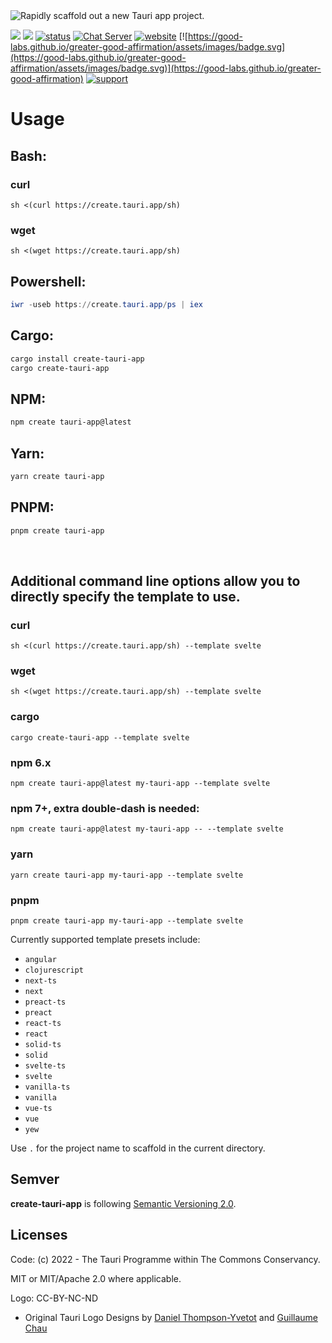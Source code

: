 <img src="https://github.com/tauri-apps/create-tauri-app/raw/dev/.github/splash.png" alt="Rapidly scaffold out a new Tauri app project." />

[![](https://img.shields.io/crates/v/create-tauri-app)](https://crates.io/crates/create-tauri-app)
[![](https://img.shields.io/npm/v/create-tauri-app.svg)](https://www.npmjs.com/package/create-tauri-app)
[![status](https://img.shields.io/badge/status-stable-blue.svg)](https://github.com/tauri-apps/tauri)
[![Chat Server](https://img.shields.io/badge/chat-discord-7289da.svg)](https://discord.gg/SpmNs4S)
[![website](https://img.shields.io/badge/website-tauri.app-purple.svg)](https://tauri.app)
[![https://good-labs.github.io/greater-good-affirmation/assets/images/badge.svg](https://good-labs.github.io/greater-good-affirmation/assets/images/badge.svg)](https://good-labs.github.io/greater-good-affirmation)
[![support](https://img.shields.io/badge/sponsor-Open%20Collective-blue.svg)](https://opencollective.com/tauri)


# Usage

## Bash:

### curl
``` 
sh <(curl https://create.tauri.app/sh)
```
### wget
```
sh <(wget https://create.tauri.app/sh)
```

## Powershell:

``` powershell
iwr -useb https://create.tauri.app/ps | iex
```

## Cargo:

``` bash
cargo install create-tauri-app
cargo create-tauri-app
```

## NPM:

``` bash
npm create tauri-app@latest
```

## Yarn:

``` bash
yarn create tauri-app
```

## PNPM:

``` bash
pnpm create tauri-app
```

<br>

 Additional command line options allow you to directly specify the template to use.
---

### curl
```
sh <(curl https://create.tauri.app/sh) --template svelte
```
### wget
```
sh <(wget https://create.tauri.app/sh) --template svelte
```
### cargo
```
cargo create-tauri-app --template svelte
```
### npm 6.x
```
npm create tauri-app@latest my-tauri-app --template svelte
```
### npm 7+, extra double-dash is needed:
```
npm create tauri-app@latest my-tauri-app -- --template svelte
```
### yarn
```
yarn create tauri-app my-tauri-app --template svelte
```
### pnpm
```
pnpm create tauri-app my-tauri-app --template svelte
```

Currently supported template presets include:

- `angular`
- `clojurescript`
- `next-ts`
- `next`
- `preact-ts`
- `preact`
- `react-ts`
- `react`
- `solid-ts`
- `solid`
- `svelte-ts`
- `svelte`
- `vanilla-ts`
- `vanilla`
- `vue-ts`
- `vue`
- `yew`

Use `.` for the project name to scaffold in the current directory.

## Semver
**create-tauri-app** is following [Semantic Versioning 2.0](https://semver.org/).

## Licenses
Code: (c) 2022 - The Tauri Programme within The Commons Conservancy.

MIT or MIT/Apache 2.0 where applicable.

Logo: CC-BY-NC-ND
- Original Tauri Logo Designs by [Daniel Thompson-Yvetot](https://github.com/nothingismagick) and [Guillaume Chau](https://github.com/akryum)
